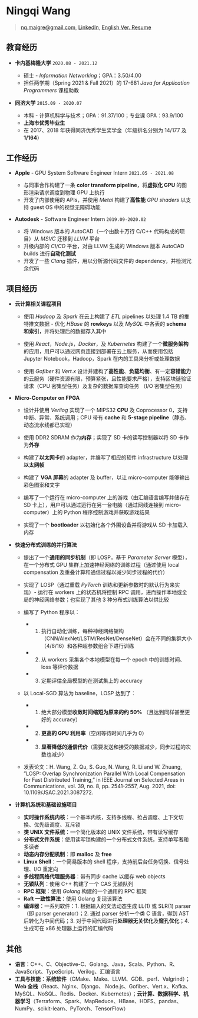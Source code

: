 # Ningqi Wang

> nq.maigre@gmail.com, [LinkedIn](https://www.linkedin.com/in/ningqi-wang), [English Ver. Resume](https://drive.google.com/file/d/1xYoTwvz8s6pVGqTGwRoXwsvuOyOlt6ME)
>



## 教育经历

* __卡内基梅隆大学__ `2020.08 - 2021.12`
  * 硕士 - *Information Networking*；GPA：3.50/4.00
  * 担任两学期（Spring 2021 & Fall 2021）的 17-681 *Java for Application Programmers* 课程助教

* __同济大学__ `2015.09 - 2020.07`
  * 本科 - 计算机科学与技术；GPA：91.37/100；专业课 GPA：93.9/100
  * **上海市优秀毕业生**
  * 在 2017、2018 年获得同济优秀学生奖学金（年级排名分别为 14/177 及 **1/164**）



## 工作经历

* __Apple__ - GPU System Software Engineer Intern `2021.05 - 2021.08`
  * 与同事合作构建了一条 **color transform pipeline**，将**虚拟化 GPU** 的图形渲染请求调度到物理 GPU 上执行
  * 开发了内部使用的 APIs，并使用 *Metal* 构建了**高性能** *GPU shaders* 以支持 guest OS 中的视觉无障碍功能

* __Autodesk__ - Software Engineer Intern `2019.09-2020.02`
  * 将 Windows 版本的 AutoCAD（一个由数十万行 C/C++ 代码构成的项目）从 *MSVC* 迁移到 *LLVM* 平台
  * 升级内部的 *CI/CD* 平台，对由 LLVM 生成的 Windows 版本 AutoCAD builds 进行**自动化测试**
  * 开发了一些 *Clang* 插件，用以分析源代码文件的 dependency，并检测冗余代码



## 项目经历

* **云计算相关课程项目**

  * 使用 *Hadoop* 及 *Spark* 在云上构建了 *ETL* pipelines 以处理 1.4 TB 的推特推文数据 - 优化 *HBase* 的 **rowkeys** 以及 *MySQL* 中各表的 **schema 和索引**，并将处理后的数据存入其中

  * 使用 *React*，*Node.js*，*Docker*，及 *Kubernetes* 构建了一个**微服务架构**的应用，用户可以通过网页连接到部署在云上服务，从而使用包括 Jupyter Notebook，Hadoop，Spark 在内的工具来分析或处理数据

  * 使用 *Gofiber* 和 *Vert.x* 设计并建构了**高性能**、**负载均衡**、有一定**容错能力**的云服务（硬件资源有限，预算紧张，且性能要求严格），支持区块链验证请求（CPU 密集型任务）及复杂的数据库查询任务 （I/O 密集型任务）

* **Micro-Computer on FPGA**
  
  * 设计并使用 *Verilog* 实现了一个 MIPS32 **CPU** 及 Coprocessor 0，支持中断、异常、系统调用；CPU 带有 **cache** 和 **5-stage pipeline**（静态、动态流水线都已实现）
  
  * 使用 DDR2 SDRAM 作为**内存**；实现了 SD 卡的读写控制器以将 SD 卡作为**外存**
  
  * 构建了**以太网卡**的 adapter，并编写了相应的软件 infrastructure 以处理**以太网帧**
  
  * 构建了 **VGA 屏幕**的 adapter 及 buffer，以让 micro-computer 能够输出彩色图案和文字
  
  * 编写了一个运行在 micro-computer 上的游戏（由汇编语言编写并储存在 SD 卡上），用户可以通过运行在另一台电脑（通过网线连接到 micro-computer）上的 Python 程序控制游戏并获取游戏结果
  
  * 实现了一个 **bootloader** 以初始化各个外围设备并将游戏从 SD 卡加载入内存
  
* **快速分布式训练的并行算法**
  
  * 提出了一个**通用的同步机制**（即 LOSP，基于 *Parameter Server* 模型），在一个分布式 GPU 集群上加速神经网络的训练过程（通过使用 local compensation 及重叠计算和通信过程以减少同步过程的代价）
  
  * 实现了 LOSP（通过重载 *PyTorch* 训练和更新参数时的默认行为来实现）- 运行在 workers 上的状态机将控制 RPC 调用，进而操作本地或全局的神经网络参数；也实现了其他 3 种分布式训练算法以供比较
  
  * 编写了 Python 程序以：
  
    * 1. 执行自动化训练，每种神经网络架构（CNN/AlexNet/LSTM/ResNet/DenseNet）会在不同的集群大小（4/8/16）和各种超参数组合下进行训练
    * 2. 从 workers 采集各个本地模型在每一个 epoch 中的训练时间、loss 等评价数据
  
    * 3. 定期评估全局模型的在测试集上的 accuracy
  
  * 以 Local-SGD 算法为 baseline，LOSP 达到了：
  
    * 1. 绝大部分模型**收敛时间缩短为原来的约 50%** （且达到同样甚至更好的 accuracy）
    * 2. **更高的 GPU 利用率**（空闲等待时间几乎为 0）
    * 3. **显著降低的通信代价**（需要发送和接受的数据减少，同步过程的次数也减少）
  
  * 发表论文：H. Wang, Z. Qu, S. Guo, N. Wang, R. Li and W. Zhuang, ”LOSP: Overlap Synchronization Parallel With Local Compensation for Fast Distributed Training,” in IEEE Journal on Selected Areas in Communications, vol. 39, no. 8, pp. 2541-2557, Aug. 2021, doi: 10.1109/JSAC.2021.3087272.
  
* **计算机系统和基础设施项目**

  * **实时操作系统内核**：一个基本内核，支持多线程、抢占调度、上下文切换、优先级调度、互斥锁
  * **类 UNIX 文件系统**：一个简化版本的 UNIX 文件系统，带有读写缓存
  * **分布式文件系统**：使用读写锁构建的一个分布式文件系统，支持单写者和多读者
  * **动态内存分配机制**：即 **malloc** 及 **free**
  * **Linux Shell**：一个简易版本的 shell 程序，支持前后台任务切换、信号处理、I/O 重定向
  * **多线程网络代理服务器**：带有同步 cache 以缓存 web objects
  * **无锁队列**：使用 C++ 构建了一个 CAS 无锁队列
  * **RPC 框架**：使用 *Golang* 构建的一个通用的 RPC 框架
  * **Raft 一致性算法**：使用 Golang 复现该算法
  * **编译器**：一系列软件：1. 根据输入的文法动态生成 LL(1) 或 SLR(1) parser（即 parser generator）；2. 通过 parser 分析一个类 C 语言，得到 AST 后转化为中间代码；3. 对于中间代码进行**处理器无关优化**及**窥孔优化**；4. 生成可在 x86 处理器上运行的汇编代码



## 其他

* **语言**：C++、C、Objective-C、Golang、Java，Scala、Python、R、JavaScript、TypeScript、Verilog、汇编语言
* **工具与技能**：**系统软件**（CMake、Make、LLVM、GDB、perf、Valgrind）；**Web 全栈**（React、Nginx、Django、
  Node.js、Gofiber、Vert.x、Kafka、MySQL、NoSQL、Redis、Docker、Kubernetes）；**云计算、数据科学、机器学习**（Terraform、Spark、MapReduce、HBase、HDFS、pandas、NumPy、scikit-learn、PyTorch、TensorFlow）

